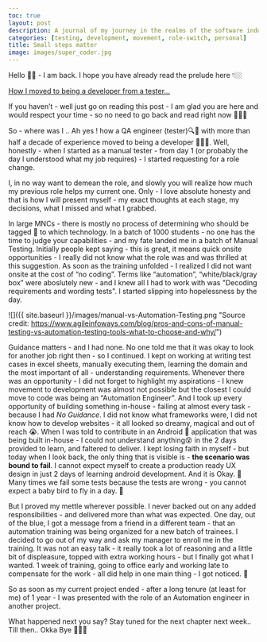 ```yaml
---
toc: true
layout: post
description: A journal of my journey in the realms of the software industry.
categories: [testing, development, movement, role-switch, personal]
title: Small steps matter
image: images/super_coder.jpg
---
```


Hello 👋🏼 - I am back. I hope you have already read the prelude here 👇🏼 

[How I moved to being a developer from a tester...](https://www.notion.so/How-I-moved-to-being-a-developer-from-a-tester-5345e487ef614f479a617f8234a1856b)

If you haven’t - well just go on reading this post - I am glad you are here and would respect your time - so no need to go back and read right now 🙆🏻‍♀️ 

So - where was I .. Ah yes ! how a QA engineer (tester)🔍🐞 with more than half a decade of experience moved to being a developer 👩🏻‍💻. Well, honestly - when I started as a manual tester - from day 1 (or probably the day I understood what my job requires) - I started requesting for a role change. 

I, in no way want to demean the role, and slowly you will realize how much my previous role helps my current one. Only - I love absolute honesty and that is how I will present myself - my exact thoughts at each stage, my decisions, what I missed and what I grabbed. 

In large MNCs - there is mostly no process of determining who should be tagged :link: to which technology. In a batch of 1000 students - no one has the time to judge your capabilities - and my fate landed me in a batch of Manual Testing. Initially people kept saying - this is great, it means quick onsite opportunities - I really did not know what the role was and was thrilled at this suggestion. As soon as the training unfolded - I realized I did not want onsite at the cost of “no coding”. Terms like “automation”, “white/black/gray box” were aboslutely new - and I knew all I had to work with was "Decoding requirements and wording tests". I started slipping into hopelessness by the day. 

![]({{ site.baseurl }}/images/manual-vs-Automation-Testing.png "Source credit: https://www.agileinfoways.com/blog/pros-and-cons-of-manual-testing-vs-automation-testing-tools-what-to-choose-and-why/")

Guidance matters - and I had none. No one told me that it was okay to look for another job right then - so I continued. I kept on working at writing test cases in excel sheets, manually executing them, learning the domain and the most important of all - understanding requirements. Whenever there was an opportunity - I did not forget to highlight my aspirations - I knew movement to development was almost not possible but the closest I could move to code was being an “Automation Engineer”. And I took up every opportunity of building something in-house - failing at almost every task - because I had _No Guidance_. I did not know what frameworks were, I did not know how to develop websites - it all looked so dreamy, magical and out of reach :sob:. When I was told to contribute in an Android :iphone: application that was being built in-house - I could not understand anything:dizzy_face: in the 2 days provided to learn, and faltered to deliver. I kept losing faith in myself - but today when I look back, the only thing that is visible is - **the scenario was bound to fail**. I cannot expect myself to create a production ready UX design in just 2 days of learning android development. And it is Okay. :purple_heart: Many times we fail some tests because the tests are wrong - you cannot expect a baby bird to fly in a day. :hatching_chick: 

But I proved my mettle wherever possible. I never backed out on any added responsibilities - and delivered more than what was expected. One day, out of the blue, I got a message from a friend in a different team - that an automation training was being organized for a new batch of trainees. I decided to go out of my way and ask my manager to enroll me in the training. It was not an easy talk - it really took a lot of reasoning and a little bit of displeasure, topped with extra working hours - but I finally got what I wanted. 1 week of training, going to office early and working late to compensate for the work - all did help in one main thing - I got noticed. :raising_hand:


So as soon as my current project ended - after a long tenure (at least for me) of 1 year - I was presented with the role of an Automation engineer in another project.

What happened next you say? Stay tuned for the next chapter next week.. Till then.. Okka Bye 👩🏻‍💻